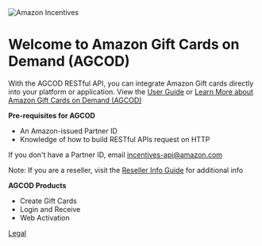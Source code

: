 <img src="https://amazonincentives.my.salesforce.com/servlet/servlet.ImageServer?id=015800000023Ea3&oid=00D80000000ha2o" alt="Amazon Incentives">

# Welcome to Amazon Gift Cards on Demand (AGCOD)

With the AGCOD RESTful API, you can integrate Amazon Gift cards directly into your platform or application.  View the <a href='https://github.com/incentives-api/agcod/wiki/User-Guide'>User Guide</a> or <a href='https://www.amazon.com/gift-card-api/b?ie=UTF8&node=15243199011'>Learn More about Amazon Gift Cards on Demand (AGCOD)</a>

<b>Pre-requisites for AGCOD</b>
- An Amazon-issued Partner ID
- Knowledge of how to build RESTful APIs request on HTTP

If you don't have a Partner ID, email <a href="mailto:incentives-api@amazon.com">incentives-api@amazon.com</a>

Note: If you are a reseller, visit the <a href="https://github.com/incentives-api/agcod/wiki/User-Guide#Reseller">Reseller Info Guide</a> for additional info

<b>AGCOD Products</b>
- Create Gift Cards
- Login and Receive
- Web Activation

<a href="https://github.com/incentives-api/agcod/wiki/User-Guide#legal">Legal</a>
